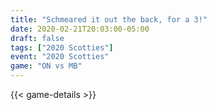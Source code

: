 ```yaml
---
title: "Schmeared it out the back, for a 3!"
date: 2020-02-21T20:03:00-05:00
draft: false
tags: ["2020 Scotties"]
event: "2020 Scotties"
game: "ON vs MB"
---
```

{{< game-details >}}
<!--more--> 